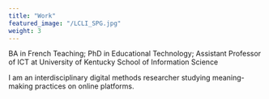 ```yaml
---
title: "Work"
featured_image: "/LCLI_SPG.jpg"
weight: 3
---
```

BA in French Teaching; PhD in Educational Technology; Assistant Professor of ICT at University of Kentucky School of Information Science

I am an interdisciplinary digital methods researcher studying meaning-making practices on online platforms.